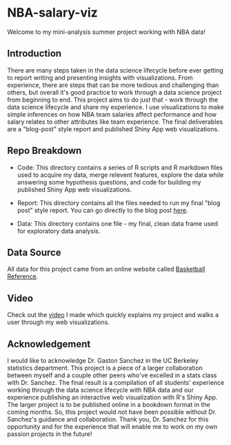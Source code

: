 # NBA-salary-viz

Welcome to my mini-analysis summer project working with NBA data!

## Introduction

There are many steps taken in the data science lifecycle before ever getting to report writing and presenting insights with visualizations. From experience, there are steps that can be more tedious and challenging than others, but overall it's good practice to work through a data science project from beginning to end. This project aims to do just that - work through the data science lifecycle and share my experience. I use visualizations to make simple inferences on how NBA team salaries affect performance and how salary relates to other attributes like team experience. The final deliverables are a "blog-post" style report and published Shiny App web visualizations. 

## Repo Breakdown

- Code: This directory contains a series of R scripts and R markdown files used to acquire my data, merge relevent features, explore the data while answering some hypothesis questions, and code for building my published Shiny App web visualizations.

- Report: This directory contains all the files needed to run my final "blog post" style report. You can go directly to the blog post [here]().

- Data: This directory contains one file - my final, clean data frame used for exploratory data analysis.

## Data Source

All data for this project came from an online website called [Basketball Reference](https://www.basketball-reference.com/).

## Video

Check out the [video](https://www.youtube.com/watch?v=hsHwMV5i2gM) I made which quickly explains my project and walks a user through my web visualizations.

## Acknowledgement

I would like to acknowledge Dr. Gaston Sanchez in the UC Berkeley statistics department. This project is a piece of a larger collaboration between myself and a couple other peers who've excelled in a stats class with Dr. Sanchez. The final result is a compilation of all students' experience working through the data science lifecycle with NBA data and our experience publishing an interactive web visualization with R's Shiny App. The larger project is to be published online in a bookdown format in the coming months. So, this project would not have been possible without Dr. Sanchez's guidance and collaboration. Thank you, Dr. Sanchez for this opportunity and for the experience that will enable me to work on my own passion projects in the future!
